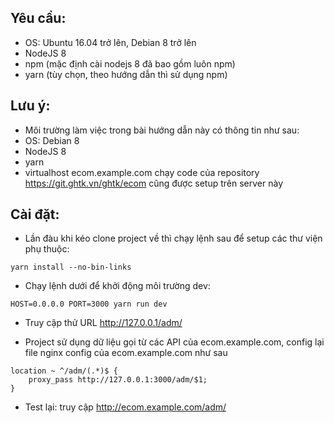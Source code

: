 ##  Yêu cầu:
- OS: Ubuntu 16.04 trở lên, Debian 8 trở lên
- NodeJS 8
- npm (mặc định cài nodejs 8 đã bao gồm luôn npm)
- yarn (tùy chọn, theo hướng dẫn thì sử dụng npm)

## Lưu ý:
- Môi trường làm việc trong bài hướng dẫn này có thông tin như sau:
 - OS: Debian 8
 - NodeJS 8
 - yarn
 - virtualhost ecom.example.com chạy code của repository https://git.ghtk.vn/ghtk/ecom cũng được setup trên server này

## Cài đặt:
- Lần đàu khi kéo clone project về thì chạy lệnh sau để setup các thư viện phụ thuộc:

```
yarn install --no-bin-links
```

- Chạy lệnh dưới để khởi động môi trường dev:

```
HOST=0.0.0.0 PORT=3000 yarn run dev
```

- Truy cập thử URL http://127.0.0.1/adm/

- Project sử dụng dữ liệu gọi từ các API của ecom.example.com, config lại file nginx config của ecom.example.com như sau

```
location ~ ^/adm/(.*)$ {
    proxy_pass http://127.0.0.1:3000/adm/$1;
}
```

- Test lại: truy cập http://ecom.example.com/adm/